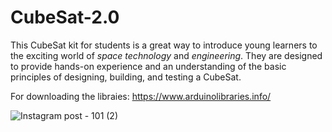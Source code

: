 # CubeSat-2.0

This CubeSat kit for students is a great way to introduce young learners to the exciting world of *space technology* and *engineering*. They are designed to provide hands-on experience and an understanding of the basic principles of designing, building, and testing a CubeSat.

For downloading the libraies: https://www.arduinolibraries.info/

![Instagram post - 101 (2)](https://user-images.githubusercontent.com/93674666/236689517-2de03706-a9ba-4ce5-ac9d-c40be99b3ed8.png)
